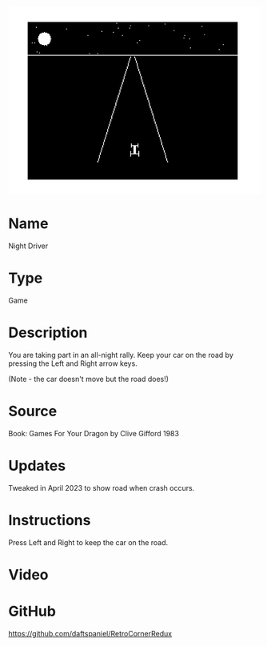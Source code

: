 

![Night Driver](screenshot.png)

# Name
Night Driver

# Type
Game

# Description

You are taking part in an all-night rally. Keep your car on the road by
pressing the Left and Right arrow keys.

(Note - the car doesn't move but the road does!)

# Source

Book: Games For Your Dragon by Clive Gifford 1983

# Updates

Tweaked in April 2023 to show road when crash occurs.

# Instructions

Press Left and  Right to keep the car on the road.

# Video



# GitHub

https://github.com/daftspaniel/RetroCornerRedux
